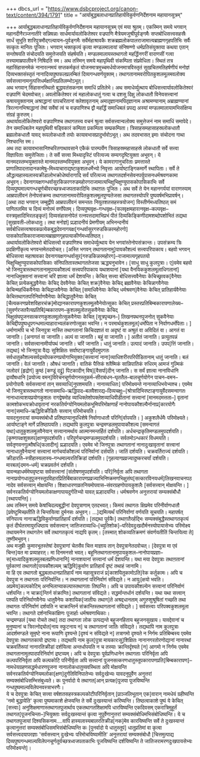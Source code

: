 +++
dbcs_url = "https://www.dsbcproject.org/canon-text/content/394/1791"
title = "आर्याबुद्धबलाधानप्रातिहार्यविकुर्वणनिर्देशनाम महायानसूत्रम्"

+++
आर्याबुद्धबलाधानप्रातिहार्यविकुर्वणनिर्देशनाम
महायानसूत्रम्
एवं मया श्रुतम्। एकस्मिन् समये भगवान् महानदीनैरञ्जनातीरे सन्निषन्नाः सार्धमार्यावलोकितेश्वर वज्रपाणि मैत्रेयमजुश्रीपूर्वङ्गमैः सप्तबोधिसत्त्वसहस्रैः सार्धं सुभूति शारिपुत्रमौद्गल्यायन–पुर्वङ्गमैः सर्वेर्महाश्रावकैः शक्रब्रह्मलोकपालराजामात्यब्राह्मणगृहपतिभिः सर्वैः सत्कृतः मानितः पूजितः। भगवान् भक्तकृत्यं कृत्वा मण्डलमालायां संनिषण्णो धर्मप्रतिसंयुक्तया कथया एतान् सन्तोषयति संचोदयति समुत्तेजयति संहर्षयति। मण्डलमालायस्तथागतो महर्द्धिनगरीं वाराणसीं गत्वा तस्यामाम्रपालीवने निषिदति स्म। अथ तस्मिन् समये महापृथिवी संकम्पिता संप्रवेधिता। स्थितं तत्र महासिंहासनमेकं नानारत्नमयं सप्तकर्मकृतं योजनमात्रमुच्चमर्धयोजनमात्रविस्तृतं सुखचितमतिहर्षणीयं मनोज्ञं दिव्यभक्तसंस्तृतं नानादिव्यपुष्पफलप्रलम्बितं दिव्यगन्धवर्णयुक्तम्। तथागतानामवरोपितकुशलमूलमवलोक्य सर्वसत्त्वानामनुत्पत्तिधर्मक्षान्तिप्रतिलम्भोऽभूत्।  
अथ भगवान् सिंहासनस्थितो बुद्धावतंसकनाम समाधिं प्रतिलेभे। अथ समाधेर्व्युत्थाय बोधिसत्त्वार्यावलोकितेश्वरं वज्रपाणिं चेदमवोचत्। अवलोकितेश्वर त्वं महालोकधातुं गत्वा च दशसु दिक्षु लोकधातौ विनेयसत्त्वानां कषाययुक्तानाम् अश्राद्धानां पापचरितानां क्लेशावृतनाम् अमातृज्ञानामपितृज्ञानाम अश्रामण्यानाम् अब्राह्मण्यानां त्रिरत्नानभिश्राद्धानां तेषां सर्वेषां त्वं च वज्रपाणिश्च द्वौ महर्द्धिं समाधिबलं प्रपद्य अस्यां मण्डलमालायामभिसंक्षिप्य संग्रहं कुरुतम्।  
अथार्यावलोकितेश्वरो वज्रपाणिश्च तथागतस्य वचनं श्रुत्वा सर्वसत्त्वान्वलोक्य समुत्तेजनं नाम समाधिं समापेदे। तेन समाधिबलेन महापृथिवी षड्विकारं कम्पिता प्रकम्पिता सम्प्रकम्पिता। त्रिसाहसमहासाहस्रलोकधातौ ब्रह्मलोकधातौ यावद् रूपलोकधातौ तयोः कायावभासप्रादुर्भावोऽभूत्। अथ तदवभासत् इमाः संचोदना गाथा निश्चरन्ति स्म।  
अथ तदा कायावभासानिश्चरितगाथावसाने एकैकं पारम्पर्येण त्रिसाहस्रमहासाहस्रे लोकधातौ सर्वे सत्त्वा विज्ञापिताः समुत्तेजिताः। ते सर्वे सत्त्वा मिथ्यादृस्टिं परित्यज्य सम्यगदृष्टियुक्ता अभूवन्। ये मानमदस्तम्भयुक्तास्ते मानमदस्तम्भवियुक्ता अभूवन्। ये कामरागानुचरिताः प्रमत्तास्ते प्राणातिपादत्तादानकामेषु–मिथ्याचाराद्यष्टाकुशलधर्मेभ्यो निवृत्ताः आर्याष्टाङ्गिकमार्गे स्थापिताः। सर्वे ते औद्धत्यहास्यलास्यक्रीडालोभक्रोधेर्ष्यारागादि सर्वं परित्यज्य तथागतदर्शनसेवनपर्युपासनधर्मश्रवणकामा अभूवन्। देवनागयक्षगन्धर्वासुरकिन्नरगरुडमहोरगराजामात्यभिक्षुभिक्षुण्युपासकोपासिकाभिः सर्वे दिव्यपुष्पमाल्यगन्धचूर्णचीवरच्छत्रध्वजपताकादिभिः तथाग़तः पूजितः। अथ सर्वे ते येन महानगर्ययां वाराणस्याम् आम्रपालीवनं तेनोपसंक्रम्य तथागतानामवरोपितकुशलमूलपुण्यतेजसा तथागतस्योपरि पुष्पवर्षमभिप्रावर्षन्।  
[अथा तदा भगवान् जम्बुद्वीपे आम्रपालीवनं समन्ततः नियुतशतसहस्त्रयोजन] विस्तीर्णमध्यतिष्ठत् समं पाणितलमिव च दिव्यं मनोरमं वर्णोपेतम्। दिव्यपुष्पवृक्ष–गन्धवृक्ष–[फलवृक्षमहारत्नवृक्ष–कल्पवृक्ष–वस्त्रवृक्षादिभिरलङ्कृतं] दिव्यसंहासनोपेतं रत्नपत्तदामाभिप्रभं पीतं दिव्यकिङ्किणीदामशब्दोपशोभितं तद्यथा [सुखावती–लोकधातुः। तथा मनोज्ञं]  प्रल्हादनीयं प्रेमणीयम् अभिनन्दनीयं सर्वबोधिसत्त्वश्रावकप्रत्येकबुद्धदेवनागयक्ष[गन्धर्वासुरगरुडकिन्नरमहोरगो] पासकोपासिकाराजामात्यब्राह्मणगृहपत्याकीर्णमध्यतिष्ठत्।  
अथार्यावलोकितेश्वरो बोधिसत्त्वो वज्रपाणिश्च समाधेर्व्युत्थाय येन भगवांस्तेनोपसंक्रान्तः। उपसंक्रम्य त्रिः प्रदक्षिणीकृत्य भगवन्तमेतदवोचत्। [अस्ति भगवन् तथागतानामु]पायकौशल्यं सत्त्वपरिपाकाय। बहवो भगवन् बोधिसत्त्वा महाश्रावका देवनागयक्षगन्धर्वासुर[गरुडकिन्नरमहोरग]–राजामात्यगृहपतयो भिक्षुभिक्षुण्युपासकोपासिकाः संनिपतितास्तथागततेजसा ऋद्ध्यनुभावेन। [साधु साधु कुलपुत्राः। ए]वमेव बहवो भो जिनपुत्रास्तथागतानामुपायकौशल्यं सत्त्वपरिपाकाय यथाशयानां [यथा वैनयिककुशलमूलाधिगतानां] नानाधिमुक्तानां सत्त्वानां चरिं ज्ञात्वा धर्मं देशयन्ति। केचित् सत्त्वा बोधिसत्त्ववैनेयाः केचिच्छ्रावक[वैनेयाः केचित् प्रत्येकबुद्धवैनेयाः केचिद् देववैनेयाः केचित् शक्र]वैनेयाः केचिद् ब्रह्मवैनेयाः केचिन्नागवैनेयाः केचिन्महर्धिकवैनेयाः केचिद्राजवैनेयाः केचित् [समाधिवैनेयाः केचिद् धर्मश्रवण]वैनेयाः केचित् प्रातिहार्यवैनेयाः केचित्तथागतपरिनिर्वाणवैनेयाः केचिद्धातुवैनेयाः केचित् [चैत्यकरणप्रवेशविहारचंक्र]मोद्यानकारापणकुशलमूलवैनेयोत्सुकाः केचित् प्रस्तरप्रतिबिम्बकारापणालेख्य–[सुवर्णरजतरैत्यप्रतिबि]म्बकारापण–कुशलमूलोतसुकवैनेयाः केचिद् भिक्षुसंघपूजनसत्करणकुशलमूलोत्सुकवैनेयाः केचित् [सूत्रपृच्छन–] लिखनपथनपूजनोत् सुकवैनेयाः केचिद्दीपपुष्पधूपगन्धमाल्याहाराभ्यलंकरणोत्सुका भवन्ति। न परमार्थकुशलमूल[धर्मोपेता न निर्वाणधर्मोपेताः। ] धर्माणामपि च भो जिनपुत्रा नास्ति तथागतानां किचिदज्ञातं वा अदृष्टं वा अश्रुतं वा अविदितं वा। आगतं वा जानाति। [अनागतं वा जानाति। अल्पं वा जानाति। बहुं वा जानाति। ] अतीतं जानाति। प्रत्युतपन्नं जानाति। सर्वसत्त्वानामीर्यापथं जानाति। चरिं जानाति। धातुं जानाति। उत्पादं जानाति। उपप[त्तिं जानाति। तद्यथा] भो जिनपुत्रा वैद्यः सुशिक्षितः सर्वाष्टाङ्गायुर्वेदमुपगतः सर्वधातुकौशल्यसर्वद्रव्योपकरणप्रयोगाभियुक्तः[सत्त्वानां नाना]व्याधिशरीरपरिपीडितानाम् धातुं जानाति। बलं जानाति। वेलं जानाति। औषधं जानाति। वातिकं पैत्तिकं श्लैष्मिकं सान्निपातिकं रुधिरम् आमजं गुल्मिकं जलोदरं [हृद्रोगं] कुष्ठं [कण्डूं दद्रुं] पिटकादीन् विष][वैसर्पा]दीन् जानाति। स सर्वं ज्ञात्वा नानाविधानि द्रव्यौषधानि [प्रयोज्य वमन]विरेचनचूर्णयोगनस्तुकर्म–सीराबंधन–घृततैल–बालचूर्णयोगेन पाचन–वमन–प्रयोगोपायैः सर्वसत्त्वानां तान् सवव्याधि[नुपशमयति। नानाव्याधितः] परिमोक्ष्यन्ते नानाव्याधिभयेभ्यश्च। एवमेव भो जिनपुत्रास्तथागतो नानासमाधि–ऋद्धिपाद–बलवैशारद्य–दिव्यचक्षुः–[श्रोत्रादिभिरष्टाङ्गायुर्वेदसमन्वागतः नानाधात्वाशयप्रयोगकुशलः रागद्वेषमोह व्याधिक्लेशोपक्लेशव्याधिपीडीतानां सत्त्वानां [मानमदमत्तता–] वृतानां कामशोकभयक्रोधावृतानां नरकतिर्यग्योनियमलोकभूमिपरिमोक्षणार्हं नानोपायकौशल्यैर्नानाप्र[कारयोगैः नाना]समाधि–ऋद्धिविक्रीडितैः सत्त्वान् परिमोचयति।  
यावदनुत्तरायां सम्यक्संबोधौ प्रतिष्ठाप्यानुपधिशेषे निर्वाणाधातौ परिनि[र्वापयति। ] अकुशलैर्धमैः परिमोक्ष्यते। आर्याष्टाङ्गे मार्गे प्रतिष्ठापयति। तद्यथापि कुलपुत्राः चन्द्रमण्डलमुपायाकौशल्य [समन्वागतं यथा]धातुकुशलमूलवैनेयान् सत्त्वानामर्थाय आत्मानमन्तर्हितं दर्शयति। अर्धचन्द्राकृतिमण्डलमुपदर्शयति। [कृष्णापक्षशुक्लप]क्षाण्युपदर्शयति। परिपूर्णचन्द्रमण्डलमुपदर्शयति। सर्वतमोऽन्धकारं विधमयति। सर्वतृणवनगुल्मौषधि[फलादीन्] प्रल्हादयति। एवमेव भो जिनपुत्राः तथागतानां नानादुःखावृतानां सत्त्वानां नानाधातुवैनेयानां सत्त्वानां मार्गचर्याकौशल्यं परिनिर्वानां दर्सयति। जातिं दर्शयति। चक्रवर्तिराज्यं दर्शयति। क्रीडारति–स्त्रीहास्यलास्य–गन्धमाल्यरतिक्रिडां दर्शयति। [गृहत्यागप्रव्रज्यादुष्करचर्यां दर्शयति। मारबल[दमन–धर्म] चक्रप्रवर्तनं दर्शयति।  
यावन्महाधर्ममेघवृष्टया सर्वसत्त्वानां [संतोषणमुपदर्शयति। परि]निर्वृता अपि तथागता नानाप्रयोगधातुपूजनस्तूपविहारप्रितिबिंबाकारापणप्रव्रज्याभिनिष्क्रमणभिक्षुसंघ[सत्कारविनयधर्म]लिखनवाचनपठनादेव सर्वसत्त्वान् मोक्षयन्ति। शिक्षाधारणाव्रतनियमोपवास–संवरग्रहणोपायकुशलैः [सर्वसत्त्वान् मोक्षयन्ति। ] सर्वनरकतिर्यग्योनियमलोकाक्षणापायदुर्गतिभ्यो यावत् प्रल्हादयन्ति। धर्मश्रवणेन अनुत्तरायां सम्यक्संबौधौ [स्थापयन्ति]।  
अथ तस्मिन् समये केषांचिदल्पबुद्धीनां देवपुत्राणाम् एतदभवत्। किमयं तथागतः क्षिप्रमेव परिनीर्वाणधातौ [प्रवेष्टुमिच्छतीति ते चिन्तयित्वा दुर्मनसः अभूवन्। ...]द्यमित्यर्थं परिनिर्वाणां वर्णयति सूचयति। महापर्षत् संनिपात्य नानाऋद्धिविकुर्वाणप्रातिहार्यं दर्शयति। [तद्यथा पूर्वकैः] तथाग़तैरर्हद्भिः सम्यक्संबुद्धैस्तथागतकृत्यं कृतं दीर्घतरमायुरधिष्ठाय सर्वसत्त्वान् जातिजराव्याधि–[च्युतिशोक]–परिदेवदुःखदौर्मनस्योपायासेभ्यः परिमोक्ष्य तथायमनेन तथागतेन सर्वे तथागतकृत्यं नाद्यपि कृतम्। [तस्मात् शोकव्यतिक्रमणं संवर्णयतीतिं चिन्तयित्वा ते] तूष्णीमभूवन्।  
अथ मजुष्रीः कुमारभूतस्तेषां देवपुत्राणां चेतसैव चित्त माज्ञाय तान् देवपुत्रानेतदवोचत्। [देवपुत्रा मा एवं चिन्त]यत मा प्रव्याहरत्। मा दिनमनसो भवत्। बहूनितथागतानामुपायकुशल–नानोपायप्रज्ञा–स[माध्यादिकुशलमूलबलप्रणिधानानि] नानाशयानां सत्त्वानां धर्मं देशयन्ति। यथा मया देवपुत्राः तथाग़तानां पूर्वकाणां तथागतो[पायकौशल्यम् ऋद्धिवि]कुर्वाण प्रातिहार्यं दृष्टं तथाहं जानामि।  
मा हि एव तथागतो बुद्धबलाधानप्रातिहार्यं नाम महासूत्रराजं प्र[काशयितुकामोऽति]रेक कर्तुकामः। अपि च देवपुत्रा न तथागताः परिनिर्वान्ति। न तथागतानां परिनिर्वाणं संविद्यते। न आयुः[क्षयो भवति। अप्रमेय]कल्पकोटिम् अनभिलाप्याकल्पास्तथागताः तिष्ठन्ति। अपि च उपायकौशल्येन सत्त्वानां परिनिर्वाणं धर्शयन्ति। न चाक्रा[न्तिर्न संक्राण्तिः] तथागतानां संविद्यते। सद्धर्मान्तर्धानं दर्शयन्ति। यथा यथा सत्त्वान् पश्यति परिनिर्वाणवैनेयः धातुवैनेयः कशायिक[जातीयः तथाग]ते अश्रद्दधानताम् अगुरुशुश्रूषितां गच्छति तथा तथागतः परिनिर्वाणं दर्शयति न चाक्रान्तिर्न संक्रान्तिस्तथागतानां संविद्यते। ] सर्वसत्त्वाः परिपक्वकुशलमूला भवन्ति। तथागते दर्शनाभिकांक्षिणः पूजार्हाः धर्मश्रवणाथिकाः।  
चन्द्रमण्डलं [यथा रोचते तथा] तदा तथागता लोक उत्पद्यन्ते बहुजनहिताय बहुजनसुखाय। यावद्देवानां च मुनुष्यानां च त्रिरत्नोद्द्योत[नाय स्फुटनाय न] च तथागतानां जातिः संविद्यते। तद्यथापि नाम कुलपुत्राः आदर्शमण्डले सुमृष्टे नाना रूपाणि दृश्यन्ते [दृश्यं न संविद्यते न] तत्रागमो दृश्यते न निर्गमः प्रतिबिम्बस्य एवमेव देवपुत्राः तथागतकायो द्रष्टव्यः। तद्यथापि नाम कुल[पुत्रा मायकारःसु]शिक्षितः नानानगरतोरणोद्यानां नानारथां चक्रवर्तिरूपां नानारतिक्रीडां दर्शयित्वा अन्तर्धापयति न च तस्याः क्रान्तिर्दृश्यते [न] आगमो न निर्गमः एवमेव तथागतानामुतपादपरिनिर्वाणं द्रष्टव्यम्। अपि च देवपुत्राः पूर्वप्रणिधानेन तथागताः परिनिर्वृता अपि कल्पपरिनिर्वृता अपि कल्पकोटि परिनीर्वृता अपि सत्त्वानां पूजनसत्करणधातुस्तूपकारापणप्रति[बिम्बकारापण]–नामधेयग्रहणसद्धर्मधारणपूजना नानालोकधातुव्यवस्थिता अपि मोक्षयन्ति सर्वनरकतिर्यग्योनियमलोका[क्षण]दुर्गतिविनिपातेभ्यः सर्वदुःखेभ्यः यावदनुपूर्वेण अनुत्तरां सम्यक्संबोधिसम्भिसंबुध्यते। कः पुनर्वादो ये तथागत[आन् प्रत्यक्ष]पूजया पूजयिष्यन्ति गन्धपुष्पमाल्यविलेपनवस्त्राभरणैः।  
ये च देवपुत्राः केचित् सत्त्वा वर्षशतसहस्त्रकल्पकोटीपरिनिर्वृतान् [प्राञ्जलिभूतान् एक]वारान् नामधेयं ग्रहीष्यन्ति 'नमो बुद्धायेति' कृत्वा पुष्पमाकाशे क्षेप्स्यन्ति ते सर्वे दुःखस्यान्तं करिष्यन्ति। तिष्ठत्वाकाशे पुष्पं ये केचित् [सत्त्वाः] अनुशिक्षमाणास्तथागतपूजार्थाय एकतथागतशिक्षामपि धारयिष्यन्ति एकदिवसम् एकरात्रिमुहूर्तं तथागत[पूजनचिन्ता–]भियुक्ताः सर्वदुःखस्यान्तं कृत्वा नुपूर्वेणानुत्तरां सम्यक्संबोधिमभिसंबोधिष्यन्ति। ये च तथागतपूजायां दिश्यसिकनाम....वापि हास्यलास्यबालरतिक्रीड[नक]मेव कारयिष्यन्ति सर्वे ते दुःखस्यान्तं कृत्वानुत्तरां सम्यक्संबोधिसमभिसंबोधिष्यन्ति कः [पुनर्वादो ये धातुस्तूपं] धातुप्रतिमां वा कृत्वा सर्वसत्त्वदयापरज्ञाः 'सर्वसत्त्वान् दुःखेभ्यः परिमोचयिष्यामीति' अनुत्तरायां सम्यक्संबोधौ [चित्तमुत्पाद्य दिव्यपुष्पगन्धमाल्यविलेपनचूर्णतूर्यच्छत्रध्वजपताकाभिः पूजयिष्यन्ति दर्शयिष्यन्ति ते जातिजरामरणदुःखपायसेभ्यः परिमोक्ष्यन्ते]।  
